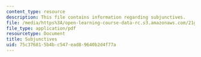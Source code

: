 ```yaml
---
content_type: resource
description: This file contains information regarding subjunctives.
file: /media/https%3A/open-learning-course-data-rc.s3.amazonaws.com/21g-228-advanced-workshop-in-writing-for-social-sciences-and-architecture-els-spring-2007/75c376815b4bc547ead89640b2d4f77a_MIT21G.228S07_subjunctives.pdf
file_type: application/pdf
resourcetype: Document
title: Subjunctives
uid: 75c37681-5b4b-c547-ead8-9640b2d4f77a
---
```

